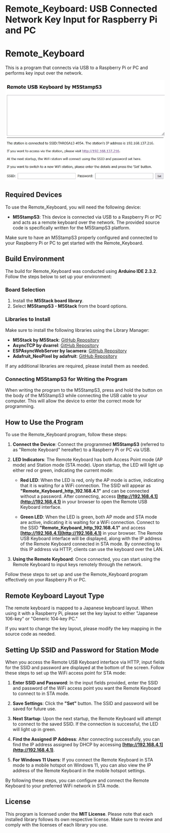 # Remote_Keyboard: USB Connected Network Key Input for Raspberry Pi and PC


# Remote_Keyboard
This is a program that connects via USB to a Raspberry Pi or PC and performs key input over the network.

![Remote Keyboard](img/RemoteKeyboard.jpg)

## Required Devices

To use the Remote_Keyboard, you will need the following device:

- **M5StampS3**: This device is connected via USB to a Raspberry Pi or PC and acts as a remote keyboard over the network. The provided source code is specifically written for the M5StampS3 platform.

Make sure to have an M5StampS3 properly configured and connected to your Raspberry Pi or PC to get started with the Remote_Keyboard.

## Build Environment

The build for Remote_Keyboard was conducted using **Arduino IDE 2.3.2**. Follow the steps below to set up your environment:

### Board Selection

1. Install the **M5Stack board library**.
2. Select **M5StampS3 - M5Stack** from the board options.

### Libraries to Install

Make sure to install the following libraries using the Library Manager:

- **M5Stack by M5Stack**: [GitHub Repository](https://github.com/m5stack/m5stack)
- **AsyncTCP by dvarrel**: [GitHub Repository](https://github.com/dvarrel/AsyncTCP)
- **ESPAsyncWebServer by lacamera**: [GitHub Repository](https://github.com/lacamera/ESPAsyncWebServer)
- **Adafruit_NeoPixel by adafruit**: [GitHub Repository](https://github.com/adafruit/Adafruit_NeoPixel)

If any additional libraries are required, please install them as needed.

### Connecting M5StampS3 for Writing the Program

When writing the program to the M5StampS3, press and hold the button on the body of the M5StampS3 while connecting the USB cable to your computer. This will allow the device to enter the correct mode for programming.


## How to Use the Program

To use the Remote_Keyboard program, follow these steps:

1. **Connect the Device**: Connect the programmed **M5StampS3** (referred to as "Remote Keyboard" hereafter) to a Raspberry Pi or PC via USB.

2. **LED Indicators**: The Remote Keyboard has both Access Point mode (AP mode) and Station mode (STA mode). Upon startup, the LED will light up either red or green, indicating the current mode:

   - **Red LED**: When the LED is red, only the AP mode is active, indicating that it is waiting for a WiFi connection. The SSID will appear as **"Remote_Keyboard_http_192.168.4.1"** and can be connected without a password. After connecting, access **[http://192.168.4.1](http://192.168.4.1)** in your browser to open the Remote USB Keyboard interface.

   - **Green LED**: When the LED is green, both AP mode and STA mode are active, indicating it is waiting for a WiFi connection. Connect to the SSID **"Remote_Keyboard_http_192.168.4.1"** and access **[http://192.168.4.1](http://192.168.4.1)** in your browser. The Remote USB Keyboard interface will be displayed, along with the IP address of the Remote Keyboard connected in STA mode. By connecting to this IP address via HTTP, clients can use the keyboard over the LAN.

3. **Using the Remote Keyboard**: Once connected, you can start using the Remote Keyboard to input keys remotely through the network.

Follow these steps to set up and use the Remote_Keyboard program effectively on your Raspberry Pi or PC.

## Remote Keyboard Layout Type

The remote keyboard is mapped to a Japanese keyboard layout. When using it with a Raspberry Pi, please set the key layout to either "Japanese 106-key" or "Generic 104-key PC."

If you want to change the key layout, please modify the key mapping in the source code as needed.

## Setting Up SSID and Password for Station Mode

When you access the Remote USB Keyboard interface via HTTP, input fields for the SSID and password are displayed at the bottom of the screen. Follow these steps to set up the WiFi access point for STA mode:

1. **Enter SSID and Password**: In the input fields provided, enter the SSID and password of the WiFi access point you want the Remote Keyboard to connect to in STA mode.

2. **Save Settings**: Click the **"Set"** button. The SSID and password will be saved for future use.

3. **Next Startup**: Upon the next startup, the Remote Keyboard will attempt to connect to the saved SSID. If the connection is successful, the LED will light up in green.

4. **Find the Assigned IP Address**: After connecting successfully, you can find the IP address assigned by DHCP by accessing **[http://192.168.4.1](http://192.168.4.1)**.

5. **For Windows 11 Users**: If you connect the Remote Keyboard in STA mode to a mobile hotspot on Windows 11, you can also view the IP address of the Remote Keyboard in the mobile hotspot settings.

By following these steps, you can configure and connect the Remote Keyboard to your preferred WiFi network in STA mode.

## License

This program is licensed under the **MIT License**. Please note that each installed library follows its own respective license. Make sure to review and comply with the licenses of each library you use.
